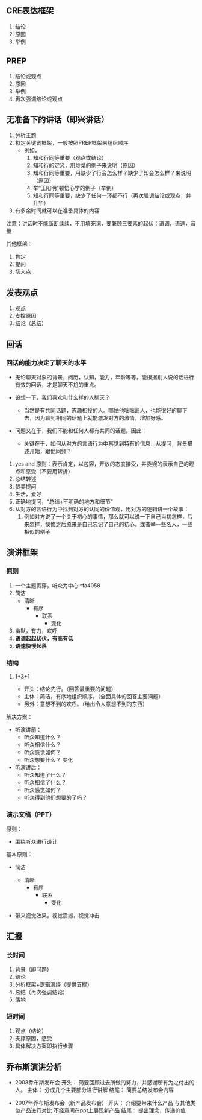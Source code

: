
## CRE表达框架

1. 结论
2. 原因
3. 举例

## PREP

1. 结论或观点
2. 原因
3. 举例
4. 再次强调结论或观点
## 无准备下的讲话（即兴讲话）

1. 分析主题
2. 拟定关键词框架，一般按照PREP框架来组织顺序
	- 例如，
		1. 知和行同等重要（观点或结论）
		2. 知和行的定义，用炒菜的例子来说明（原因）
		3. 知和行同等重要，用缺少了行会怎么样？缺少了知会怎么样？来说明（原因）
		4. 举“王阳明”顿悟心学的例子（举例）
		5. 知和行同等重要，缺少了任何一环都不行（再次强调结论或观点，并升华）
3. 有多余时间就可以在准备具体的内容

注意：讲话时不能断断续续，不用填充词，要兼顾三要素的起伏：语调，语速，音量

其他框架：
1. 肯定
2. 提问
3. 切入点

## 发表观点

1. 观点
2. 支撑原因
3. 结论（总结）

## 回话

### 回话的能力决定了聊天的水平

- 无论聊天对象的背景，阅历，认知，能力，年龄等等，能根据别人说的话进行有效的回话，才是聊天不尬的重点。

- 设想一下，我们喜欢和什么样的人聊天？
	- 当然是有共同话题，志趣相投的人。哪怕他咄咄逼人，也能很好的聊下去，因为聊到相同的话题上就能激发对方的激情，增加好感。
- 问题又在于，我们不能和任何人都有共同的话题。因此：
	- 关键在于，如何从对方的言语行为中察觉到特有的信息，从提问，背景描述开始，跟他同频？

1. yes and 原则：表示肯定，以包容，开放的态度接受，并委婉的表示自己的观点和感受（不要用转折）
2. 总结转述
3. 赞美提问
4. 生活，爱好
5. 正确地提问，“总结+不明确的地方和细节”
6. 从对方的言语行为中找到对方的认同的价值观，用对方的逻辑讲一个故事：
	1. 例如对方说了一个关于初心的事情，那么就可以说一下自己当初怎样，后来怎样，懊悔之后原来是自己忘记了自己的初心。或者举一些名人，一些相似的例子
## 演讲框架

### 原则

1. 一个主题贯穿，听众为中心 ^fa4058
2. 简洁
	- 清晰
		- 有序
			- 联系
				- 变化
3. 幽默，有力，欢呼
4. **语调起起伏伏，有高有低** 
5. **语速快慢起落** 

### 结构

1. 1+3+1

	- 开头：结论先行。（回答最重要的问题）
	- 主体：简洁，有序地组织顺序。（全面具体的回答主要问题）
	- 另外：意想不到的欢呼。（给出令人意想不到的东西）

解决方案：

- 听演讲前：
	- 听众知道什么？
	- 听众相信什么？
	- 听众感觉如何？
	- 听众想要什么？
变化
- 听演讲后：
	- 听众知道了什么？
	- 听众相信了什么？
	- 听众感觉如何？
	- 听众得到他们想要的了吗？

### 演示文稿（PPT）

原则：

- 围绕听众进行设计

基本原则：

- 简洁
	- 清晰
		- 有序
			- 联系
				- 变化

- 带来视觉效果，视觉震撼，视觉冲击

## 汇报

### 长时间

1. 背景（即问题）
2. 结论
3. 分析框架+逻辑演绎（提供支撑）
4. 总结（再次强调结论）
5. 落地

### 短时间

1. 观点（结论）
2. 支撑原因，感受
3. 具体解决方案即执行步骤

## 乔布斯演讲分析

- 2008乔布斯发布会
	开头：
		简要回顾过去所做的努力，并感谢所有为之付出的人。
	主体：
		分成几个主要部分进行讲解
	结尾：
		简要总结发布会内容

- 2007年乔布斯发布会（新产品发布会）
	开头：
		介绍要带来什么产品
		与其他类似产品进行对比
		不经意间在ppt上展现新产品
	结尾：
		提出理念，传递价值




